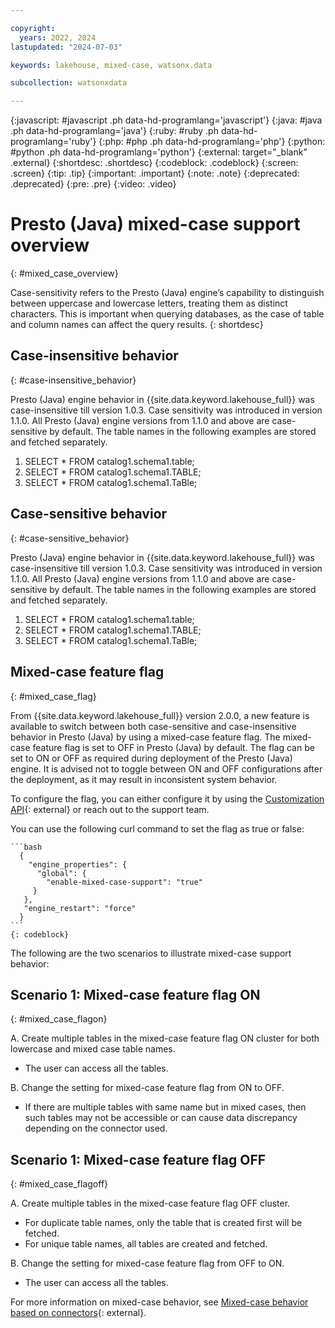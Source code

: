 ```yaml
---

copyright:
  years: 2022, 2024
lastupdated: "2024-07-03"

keywords: lakehouse, mixed-case, watsonx.data

subcollection: watsonxdata

---
```


{:javascript: #javascript .ph data-hd-programlang='javascript'}
{:java: #java .ph data-hd-programlang='java'}
{:ruby: #ruby .ph data-hd-programlang='ruby'}
{:php: #php .ph data-hd-programlang='php'}
{:python: #python .ph data-hd-programlang='python'}
{:external: target="_blank" .external}
{:shortdesc: .shortdesc}
{:codeblock: .codeblock}
{:screen: .screen}
{:tip: .tip}
{:important: .important}
{:note: .note}
{:deprecated: .deprecated}
{:pre: .pre}
{:video: .video}

# Presto (Java) mixed-case support overview
{: #mixed_case_overview}

Case-sensitivity refers to the Presto (Java) engine’s capability to distinguish between uppercase and lowercase letters, treating them as distinct characters. This is important when querying databases, as the case of table and column names can affect the query results.
{: shortdesc}

## Case-insensitive behavior
{: #case-insensitive_behavior}

Presto (Java) engine behavior in {{site.data.keyword.lakehouse_full}} was case-insensitive till version 1.0.3. Case sensitivity was introduced in version 1.1.0. All Presto (Java) engine versions from 1.1.0 and above are case-sensitive by default. The table names in the following examples are stored and fetched separately.

1. SELECT * FROM catalog1.schema1.table;
2. SELECT * FROM catalog1.schema1.TABLE;
3. SELECT * FROM catalog1.schema1.TaBle;

## Case-sensitive behavior
{: #case-sensitive_behavior}

Presto (Java) engine behavior in {{site.data.keyword.lakehouse_full}} was case-insensitive till version 1.0.3. Case sensitivity was introduced in version 1.1.0. All Presto (Java) engine versions from 1.1.0 and above are case-sensitive by default. The table names in the following examples are stored and fetched separately.

1. SELECT * FROM catalog1.schema1.table;
2. SELECT * FROM catalog1.schema1.TABLE;
3. SELECT * FROM catalog1.schema1.TaBle;

## Mixed-case feature flag
{: #mixed_case_flag}

From {{site.data.keyword.lakehouse_full}} version 2.0.0, a new feature is available to switch between both case-sensitive and case-insensitive behavior in Presto (Java) by using a mixed-case feature flag. The mixed-case feature flag is set to OFF in Presto (Java) by default. The flag can be set to ON or OFF as required during deployment of the Presto (Java) engine. It is advised not to toggle between ON and OFF configurations after the deployment, as it may result in inconsistent system behavior.

To configure the flag, you can either configure it by using the [Customization API](https://cloud.ibm.com/apidocs/watsonxdata-software#update-presto-engine){: external} or reach out to the support team.

You can use the following curl command to set the flag as true or false:

    ```bash
      {
        "engine_properties": {
          "global": {
            "enable-mixed-case-support": "true"
         }
       },
       "engine_restart": "force"
      }
    ```
    {: codeblock}


The following are the two scenarios to illustrate mixed-case support behavior:

## Scenario 1: Mixed-case feature flag ON
{: #mixed_case_flagon}

A. Create multiple tables in the mixed-case feature flag ON cluster for both lowercase and mixed case table names.
* The user can access all the tables.

B. Change the setting for mixed-case feature flag from ON to OFF.
* If there are multiple tables with same name but in mixed cases, then such tables may not be accessible or can cause data discrepancy depending on the connector used.

## Scenario 1: Mixed-case feature flag OFF
{: #mixed_case_flagoff}

A. Create multiple tables in the mixed-case feature flag OFF cluster.
* For duplicate table names, only the table that is created first will be fetched.
* For unique table names, all tables are created and fetched.

B. Change the setting for mixed-case feature flag from OFF to ON.
* The user can access all the tables.

For more information on mixed-case behavior, see [Mixed-case behavior based on connectors](watsonxdata?topic=watsonxdata-mixed_case_behavior){: external}.
